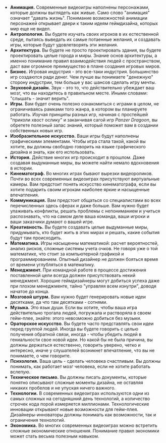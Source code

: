 - **Анимация.** Современные видеоигры наполнены персонажами, которые должны выглядеть как живые. Само слово "анимация" означает "давать жизнь". Понимание возможностей анимации персонажей открывает двери к таким идеям геймдизайна, которых мир еще не видел.
- **Антропология.** Вы будете изучать своих игроков в их естественной среде, пытаясь выведать их самые потаенные желания, и создавать игры, которые будут удовлетворять эти желания.
- **Архитектура.** Вы будете не просто проектировать здания, вы будете проектировать целые города и миры. Знание основ архитектуры, а именно понимание правил взаимодействия людей с пространством, даст вам огромное преимущество в плане создания игровых миров.
- **Бизнес.** Игровая индустрия - это все-таки индустрия. Большинство игр создаются ради денег. Чем лучше вы понимаете "денежную" сторону индустрии, тем больше у вас шансов сделать игру мечты.
- **Звуковой дизайн.** Звук - это то, что действительно убеждает ваш мозг, что вы находитесь в правильном месте. Иными словами: "слышать - значит верить".
- **Игры.** Вам будет очень полезно ознакомиться с играми в целом, не ограничиваясь рамками того жанра, в котором вы планируете работать. Изучая принципы разных игр, начиная с простейшей "приколи хвост ослику" и заканчивая сагой игр *Panzer Dragoon*, вы обретете полезный запас знаний, который поможет вам в создании собственных новых игр.
- **Изобразительное искусство.** Ваши игры будут наполнены графическими элементами. Чтобы игра стала такой, какой вы хотите, вы должны свободно говорить на языке графического дизайна и знать, как его использовать.
- **История.** Действие многих игр происходит в прошлом. Даже создавая выдуманные миры, вы можете найти немало вдохновения в истории.
- **Кинематограф.** Во многих играх бывают вырезки видеороликов. Почти во всех современных видеоиграх присутствуют виртуальные камеры. Вам предстоит понять искусство кинематографа, если вы хотите подарить своим игрокам наиболее яркие и насыщенные впечатления.
- **Коммуникация.** Вам предстоит общаться со специалистами во всех перечисленных здесь сферах и даже больше. Вам нужно будет улаживать конфликты, решать проблемы с непониманием и учиться распознавать, что на самом деле ваша команда, ваши игроки и ваши заказчики думают о вашей игре.
- **Креативность.** Вы будете создавать целые выдуманные миры, придумывать, кто будет жить в этих мирах и решать, какие события будут там происходить.
- **Математика.** Игры насыщенны математикой: расчет вероятностей, анализ рисков, сложные системы учета очков. Не говоря уже о той математике, что стоит за компьютерной графикой и программированием. Опытный дизайнер не должен бояться время от времени углубляться в математику.
- **Менеджмент.** При командной работе в процессе достижения поставленной цели всегда должен присутствовать некий менеджмент. Хорошие геймдизайнеры могут добиться успеха даже при плохом менеджменте, тайно "управляя всем изнутри", доводя начатое до конца.
- **Мозговой штурм.** Вам нужно будет генерировать новые идеи десятками, да что там десятками - сотнями.
- **Музыка.** Это язык души. Если вы хотите, чтобы ваша игра действительно трогала людей, погружала и растворяла в своем гейм-плее, знайте: этого невозможно добиться без музыки.
- **Ораторское искусство**. Вы будете часто представлять свои идеи перед группой людей. Иногда вы будете говорить с целью получения обратной связи, иногда - чтобы убедить людей в гениальности свое новой идеи. Но какой бы не была причина, вы должны держаться естественно, говорить уверено, четко и интересно, иначе у слушателей возникнет впечатление, что вы не понимаете, о чем говорите.
- **Психология.** Ваша цель - сделать человека счастливым. Вы должны понимать, как работает мозг человека, если не хотите работать вслепую.
- **Техническое письмо.** Вы должны писать документы, которые понятно описывают сложные моменты дизайна, не оставляя никаких пробелов и не упуская ничего важного.
- **Технологии.** В современных видеоиграх используются одни из самых сложных на сегодняшний день технологий, а количество строчек кода порой измеряется миллионами. Технологические инновации открывают новые возможности для гейм-плея. Дизайнеры-инноваторы должны понимать как возможности, так и ограничения технологий.
- **Экономика.** Во многих современных видеоиграх можно встретить сложные экономические отношения. Понимание правил экономики может стать весьма полезным навыком.